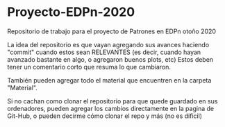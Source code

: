 # Proyecto-EDPn-2020
Repositorio de trabajo para el proyecto de Patrones en EDPn otoño 2020

La idea del repositorio es que vayan agregando sus avances
haciendo "commit" cuando estos sean RELEVANTES (es decir, 
cuando hayan avanzado bastante en algo, o agregaron buenos plots, etc)
Estos deben tener un comentario corto que resuma lo que cambiaron.

También pueden agregar todo el material que encuentren en la
carpeta "Material".

Si no cachan como clonar el repositorio para que quede guardado
en sus ordenadores, pueden agregar los cambios directamente en la
pagina de Git-Hub, o pueden decirme cómo clonar el repo y más (no es
dificil)
